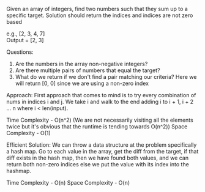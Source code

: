 Given an array of integers, find two numbers such that they sum up to a specific 
target. Solution should return the indices and indices are not zero based

e.g., [2, 3, 4, 7]  
   Output = [2, 3]


Questions:
1. Are the numbers in the array non-negative integers?
2. Are there multiple pairs of numbers that equal the target?
3. What do we return if we don't find a pair matching our criteria? Here we will return [0, 0] since we are using a 
   non-zero index

Approach:
First approach that comes to mind is to try every combination of 
nums in indices i and j. We take i and walk to the end adding i to i + 1, i + 2 ... n
where i < len(input).

Time Complexity - O(n^2) (We are not necessarily visiting all the elements twice but it's obvious that the runtime is 
tending towards O(n^2))
Space Complexity - O(1)

Efficient Solution:
We can throw a data structure at the problem specifically a hash map.
Go to each value in the array, get the diff from the target, if that diff
exists in the hash map, then we have found both values, and we can return both non-zero indices
else we put the value with its index into the hashmap.

Time Complexity - O(n)
Space Complexity - O(n)
